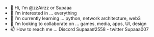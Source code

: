 - 👋 Hi, I’m @zzAirzz or Supaaa
- 👀 I’m interested in ... everything
- 🌱 I’m currently learning ... python, network architecture, web3
- 💞️ I’m looking to collaborate on ... games, media, apps, UI, design
- 📫 How to reach me ... Discord Supaaa#2558 - twitter Supaaa007

<!---
zzAirzz/zzAirzz is a ✨ special ✨ repository because its `README.md` (this file) appears on your GitHub profile.
You can click the Preview link to take a look at your changes.
--->
